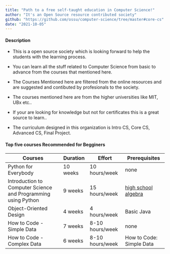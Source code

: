 ```yaml
---
title: "Path to a free self-taught education in Computer Science!"
author: "It's an Open Source resource contributed society"
github: "https://github.com/ossu/computer-science/tree/master#core-cs"
date: "2021-10-05"
---
```


#### Description
- This is a open source society which is looking forward to help the students with the learning process. 

- You can learn all the stuff related to Computer Science from basic to advance from the courses that mentioned here. 

- The Courses Mentioned here are filtered from the online resources and are suggested and contibuted by profesionals to the society.

- The courses mentioned here are from the higher universities like MIT, UBx etc..

- If your are looking for knowledge but not for certificates this is a great source to learn.. 

- The curriculum designed in this organization is Intro CS, Core CS, Advanced CS, Final Project.


#### Top five courses Recommended for Begginers

| Courses | Duration | Effort | Prerequisites |
| --- | ----------- | ------- | ------------- |
| Python for Everybody |  10 weeks	| 10 hours/week	| none |
| Introduction to Computer Science and Programming using Python | 9 weeks | 15 hours/week | [high school algebra](https://www.khanacademy.org/math/algebra-home) |
| Object-Oriented Design | 4 weeks | 4 hours/week | Basic Java |
| How to Code - Simple Data |	7 weeks | 8-10 hours/week	| none |
| How to Code - Complex Data |	6 weeks | 8-10 hours/week	| How to Code: Simple Data |
